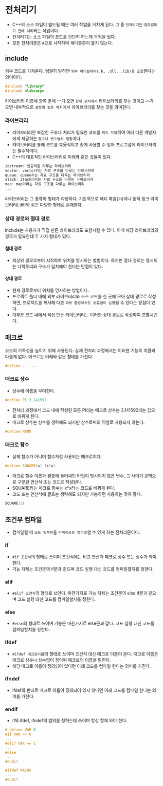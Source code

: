 # 전처리기
- C++의 소스 파일이 빌드될 때는 여러 작업을 거치게 된다. 그 중 `전처리기`는 `컴파일되기 전에 처리`되는 작업이다.
- 전처리기는 소스 파일의 코드를 간단히 하는데 목적을 뒀다.
- 모든 전처리문은 `#`으로 시작하며 세미콜론이 붙지 않는다.
## include
외부 코드를 가져온다. 엄밀히 말하면 `외부 라이브러리(.h, .dll, .lib)를 포함`한다는 의미이다.

```cpp
#include "library"
#include <library>
```

라이브러리 이름에 양쪽 끝에 `""`가 오면 `현재 위치에서` 라이브러리를 찾는 것이고 `<>`가 오면 내부적으로 `설정해 놓은 위치`에서 라이브러리를 찾는 것을 의미한다.

### 라이브러리
- 라이브러리란 복잡한 구조나 처리가 필요한 코드를 `미리 작업`하여 여러 다른 개발자에게 제공하는 `함수나 변수들의 집합`이다.
- 라이브러리를 통해 코드를 효율적이고 쉽게 사용할 수 있어 프로그램에 라이브러리는 필수적이다.
- C++의 대표적인 라이브러리로 아래와 같은 것들이 있다.

```cpp
iostream: 입출력을 다루는 라이브러리
vector: vector라는 자료 구조를 다루는 라이브러리
queue: queue라는 자료 구조를 다루는 라이브러리
stack: stack이라는 자료 구조를 다루는 라이브러리
map: map이라는 자료 구조를 다루는 라이브러리
...
```

라이브러리는 그 종류와 형태가 다양하다. 기본적으로 헤더 파일(.h)이나 동적 링크 라이브러리(.dll)와 같은 다양한 형태로 존재한다.
### 상대 경로와 절대 경로
include는 사용자가 직접 만든 라이브러리도 포함시킬 수 있다. 이때 해당 라이브러리의 경로가 필요한데 두 가지 형태가 있다.
#### 절대 경로
- 최상위 경로로부터 시작하여 위치를 명시하는 방법이다. 하지만 절대 경로는 명시되는 디렉토리와 구조가 일치해야 한다는 단점이 있다.
#### 상대 경로
- 현재 경로로부터 위치를 명시하는 방법이다.
- 프로젝트 폴더 내에 외부 라이브러리와 소스 코드를 한 곳에 모아 상대 경로로 작성하면, 프로젝트를 복사해 다른 `외부 환경에서도 오류없이 실행`될 수 있다는 장점이 있다.
- 대부분 코드 내에서 직접 만든 라이브러리는 이러한 상대 경로로 작성하여 포함시킨다.
## 매크로
코드의 가독성을 높이기 위해 사용된다. 실제 전처리 과정에서는 이러한 기능이 치환과 다를게 없다.
매크로는 아래와 같은 형태를 가진다.

```cpp
#define ... ...
```

### 매크로 상수
- 상수에 이름을 부여한다.

```cpp
#define PI 3.141592
```

- 전처리 과정에서 코드 내에 작성된 모든 PI라는 매크로 상수는 3.141592라는 값으로 바뀌게 된다.
- 매크로 상수는 상수를 생략해도 되지만 상수로써의 역할로 사용되지 않는다.

```cpp
#define NAME
```

### 매크로 함수
- 실제 함수가 아니며 함수처럼 사용되는 매크로이다.

```cpp
#define SQUARE(x) (x*x)
```

- 매크로 함수 이름과 괄호에 둘러싸인 타입이 명시되지 않은 변수, 그 사이가 공백으로 구분된 연산식 또는 코드로 작성된다.
- SQUARE라는 매크로 함수는 x*x라는 코드로 바뀌게 된다.
- 코드 또는 연산식에 괄호는 생략해도 되지만 가능하면 사용하는 것이 좋다.

```cpp
SQUARE(2)
```
## 조건부 컴파일
- 컴파일될 때 `코드 일부분`을 `선택적으로 컴파일`할 수 있게 하는 전처리문이다.
### if
- `#if 조건식`의 형태로 쓰이며 조건식에는 비교 연산과 매크로 상수 또는 상수가 와야한다.
- 기능 자체는 조건문의 if문과 같으며 코드 실행 대신 코드를 컴파일할지를 정한다.
### elif
- `#elif 조건식`의 형태로 쓰인다. 마찬가지로 기능 자체는 조건문의 else if문과 같으며 코드 실행 대신 코드를 컴파일할지를 정한다.
### else
- `#else`의 형태로 쓰이며 기능은 마찬가지로 else문과 같다. 코드 실행 대신 코드를 컴파일할지를 정한다.
### ifdef
- `#ifdef 매크로이름`의 형태로 쓰이며 조건식 대신 매크로 이름이 온다. 매크로 이름은 매크로 상수나 상수없이 정의된 매크로의 이름을 말한다.
- 해당 매크로 이름이 정의되어 있다면 아래 코드를 컴파일 한다는 의미를 가진다.
### ifndef
- ifdef의 반대로 매크로 이름이 정의되어 있지 않다면 아래 코드를 컴파일 한다는 의미를 가진다.
### endif
- if와 ifdef, ifndef의 범위를 정하는데 쓰이며 항상 함께 와야 한다.

```cpp
# define VAR 0
#if VAR == 0
...
#elif VAR == 1
...
#else
...
#endif
```

```cpp
#ifdef MACRO
...
#endif
```